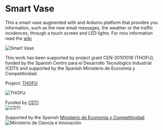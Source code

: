 Smart Vase
==========

This a smart vase augmented with and Arduino platform that provides you information, such as the new email messages, the weather or the traffic incidences, through a touch screen and LED lights. For mos information read the [wiki](https://github.com/juanarmentia/smartvase/wiki)

![Smart Vase](http://farm7.staticflickr.com/6107/6853278060_d075cfda72.jpg)



This work has been supported by project grant CEN-20101019 (THOFU), funded
by the Spanish Centro para el Desarrollo Tecnológico Industrial (CDTI) and
supported by the Spanish Ministerio de Economía y Competitividad.    

Project: [THOFU](http://www.thofu.es/)

![THOFU](http://www.thofu.es/image/layout_set_logo?img_id=10711&t=1394107940458)


Funded by [CDTI](http://www.cdti.es/)    
![CDTI](http://farm8.staticflickr.com/7237/7169901748_baf99688e2_m.jpg)



Supported by the Spanish [Ministerio de Economía y Competitividad](http://www.mineco.gob.es/)    
![Ministerio de Ciencia e Innovación](http://www.mineco.gob.es/stfls/comun/logos/2011-Web-EconomiaC-63px.jpg)
